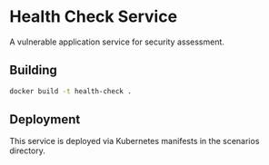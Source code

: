 # Health Check Service

A vulnerable application service for security assessment.

## Building

```bash
docker build -t health-check .
```

## Deployment

This service is deployed via Kubernetes manifests in the scenarios directory.
